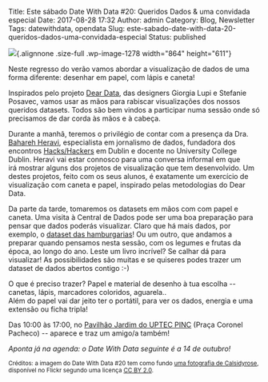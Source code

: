 Title: Este sábado Date With Data #20: Queridos Dados & uma convidada especial
Date: 2017-08-28 17:32
Author: admin
Category: Blog, Newsletter
Tags: datewithdata, opendata
Slug: este-sabado-date-with-data-20-queridos-dados-uma-convidada-especial
Status: published

![](http://www.transparenciahackday.org/wp-content/uploads/2017/08/dwd-setembro2017.jpg){.alignnone .size-full .wp-image-1278 width="864" height="611"}

Neste regresso do verão vamos abordar a visualização de dados de uma forma diferente: desenhar em papel, com lápis e caneta!

Inspirados pelo projeto [Dear Data](http://www.dear-data.com/theproject), das designers Giorgia Lupi e Stefanie Posavec, vamos usar as mãos para rabiscar visualizações dos nossos queridos datasets. Todos são bem vindos a participar numa sessão onde só precisamos de dar corda às mãos e à cabeça.

Durante a manhã, teremos o privilégio de contar com a presença da Dra. [Bahareh Heravi](http://bahareh.net), especialista em jornalismo de dados, fundadora dos encontros [Hacks/Hackers](https://www.meetup.com/hacks-hackers-dublin/) em Dublin e docente no University College Dublin. Heravi vai estar connosco para uma conversa informal em que irá mostrar alguns dos projetos de visualização que tem desenvolvido. Um destes projetos, feito com os seus alunos, é exatamente um exercício de visualização com caneta e papel, inspirado pelas metodologias do Dear Data.

Da parte da tarde, tomaremos os datasets em mãos com com papel e caneta. Uma visita à Central de Dados pode ser uma boa preparação para pensar que dados poderás visualizar. Claro que há mais dados, por exemplo, o [dataset das hamburgarias](https://github.com/centraldedados/hamburgueres)! Ou um outro, que andamos a preparar quando pensamos nesta sessão, com os legumes e frutas da época, ao longo do ano. Leste um livro incrível? Se calhar dá para visualizar! As possibilidades são muitas e se quiseres podes trazer um dataset de dados abertos contigo :-)

O que é preciso trazer? Papel e material de desenho à tua escolha -- canetas, lápis, marcadores coloridos, aguarela..  
Além do papel vai dar jeito ter o portátil, para ver os dados, energia e uma extensão ou ficha tripla!

Das 10:00 às 17:00, no [Pavilhão Jardim do UPTEC PINC](http://www.openstreetmap.org/?mlat=41.15137&mlon=-8.61555#map=19/41.15138/-8.61555) (Praça Coronel Pacheco) -- aparece e traz um amigo/a também!

*Aponta já na agenda: o Date With Data seguinte é a 14 de outubro!*

<small>Créditos: a imagem do Date With Data \#20 tem como fundo [uma fotografia de Calsidyrose](https://www.flickr.com/photos/calsidyrose/4562203394/), disponível no Flickr segundo uma licença [CC BY 2.0](https://creativecommons.org/licenses/by/2.0/).</small>
